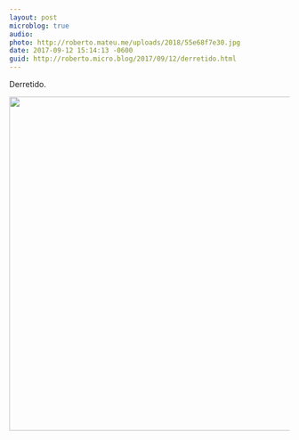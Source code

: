 ```yaml
---
layout: post
microblog: true
audio: 
photo: http://roberto.mateu.me/uploads/2018/55e68f7e30.jpg
date: 2017-09-12 15:14:13 -0600
guid: http://roberto.micro.blog/2017/09/12/derretido.html
---
```

Derretido.

<img src="http://roberto.mateu.me/uploads/2018/55e68f7e30.jpg" width="600" height="600" />
